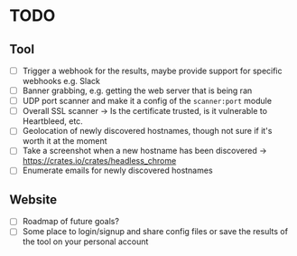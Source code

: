 # TODO

## Tool
- [ ] Trigger a webhook for the results, maybe provide support for specific webhooks e.g. Slack
- [ ] Banner grabbing, e.g. getting the web server that is being ran
- [ ] UDP port scanner and make it a config of the `scanner:port` module
- [ ] Overall SSL scanner -> Is the certificate trusted, is it vulnerable to Heartbleed, etc.
- [ ] Geolocation of newly discovered hostnames, though not sure if it's worth it at the moment
- [ ] Take a screenshot when a new hostname has been discovered -> https://crates.io/crates/headless_chrome
- [ ] Enumerate emails for newly discovered hostnames

## Website
- [ ] Roadmap of future goals?
- [ ] Some place to login/signup and share config files or save the results of the tool on your personal account
